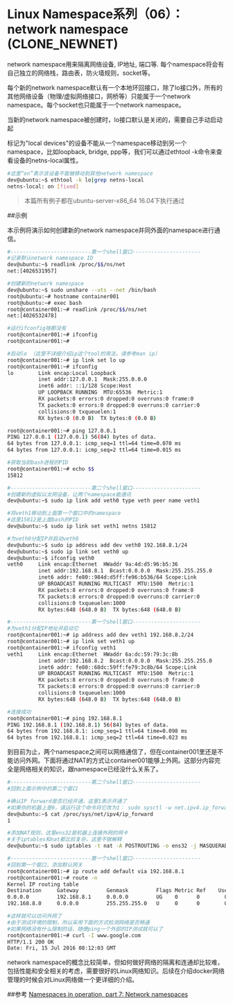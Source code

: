 # Linux Namespace系列（06）：network namespace (CLONE_NEWNET)

network namespace用来隔离网络设备, IP地址, 端口等. 每个namespace将会有自己独立的网络栈，路由表，防火墙规则，socket等。

每个新的network namespace默认有一个本地环回接口，除了lo接口外，所有的其他网络设备（物理/虚拟网络接口，网桥等）只能属于一个network namespace。每个socket也只能属于一个network namespace。     

当新的network namespace被创建时，lo接口默认是关闭的，需要自己手动启动起

标记为"local devices"的设备不能从一个namespace移动到另一个namespace，比如loopback, bridge, ppp等，我们可以通过ethtool -k命令来查看设备的netns-local属性。
```bash
#这里“on”表示该设备不能被移动到其他network namespace
dev@ubuntu:~$ ethtool -k lo|grep netns-local
netns-local: on [fixed]
```

>本篇所有例子都在ubuntu-server-x86_64 16.04下执行通过

##示例

本示例将演示如何创建新的network namespace并同外面的namespace进行通信。

```bash
#--------------------------第一个shell窗口----------------------
#记录默认network namespace ID
dev@ubuntu:~$ readlink /proc/$$/ns/net
net:[4026531957]

#创建新的network namespace
dev@ubuntu:~$ sudo unshare --uts --net /bin/bash
root@ubuntu:~# hostname container001
root@ubuntu:~# exec bash
root@container001:~# readlink /proc/$$/ns/net
net:[4026532478]

#运行ifconfig啥都没有
root@container001:~# ifconfig
root@container001:~#

#启动lo （这里不详细介绍ip这个tool的用法，请参考man ip）
root@container001:~# ip link set lo up
root@container001:~# ifconfig
lo        Link encap:Local Loopback
          inet addr:127.0.0.1  Mask:255.0.0.0
          inet6 addr: ::1/128 Scope:Host
          UP LOOPBACK RUNNING  MTU:65536  Metric:1
          RX packets:0 errors:0 dropped:0 overruns:0 frame:0
          TX packets:0 errors:0 dropped:0 overruns:0 carrier:0
          collisions:0 txqueuelen:1
          RX bytes:0 (0.0 B)  TX bytes:0 (0.0 B)

root@container001:~# ping 127.0.0.1
PING 127.0.0.1 (127.0.0.1) 56(84) bytes of data.
64 bytes from 127.0.0.1: icmp_seq=1 ttl=64 time=0.070 ms
64 bytes from 127.0.0.1: icmp_seq=2 ttl=64 time=0.015 ms

#获取当前bash进程的PID
root@container001:~# echo $$
15812

#--------------------------第二个shell窗口----------------------
#创建新的虚拟以太网设备，让两个namespace能通讯
dev@ubuntu:~$ sudo ip link add veth0 type veth peer name veth1

#将veth1移动到上面第一个窗口中的namespace
#这里15812是上面bash的PID
dev@ubuntu:~$ sudo ip link set veth1 netns 15812

#为veth0分配IP并启动veth0
dev@ubuntu:~$ sudo ip address add dev veth0 192.168.8.1/24
dev@ubuntu:~$ sudo ip link set veth0 up
dev@ubuntu:~$ ifconfig veth0
veth0     Link encap:Ethernet  HWaddr 9a:4d:d5:96:b5:36
          inet addr:192.168.8.1  Bcast:0.0.0.0  Mask:255.255.255.0
          inet6 addr: fe80::984d:d5ff:fe96:b536/64 Scope:Link
          UP BROADCAST RUNNING MULTICAST  MTU:1500  Metric:1
          RX packets:8 errors:0 dropped:0 overruns:0 frame:0
          TX packets:8 errors:0 dropped:0 overruns:0 carrier:0
          collisions:0 txqueuelen:1000
          RX bytes:648 (648.0 B)  TX bytes:648 (648.0 B)

#--------------------------第一个shell窗口----------------------
#为veth1分配IP地址并启动它
root@container001:~# ip address add dev veth1 192.168.8.2/24
root@container001:~# ip link set veth1 up
root@container001:~# ifconfig veth1
veth1     Link encap:Ethernet  HWaddr 6a:dc:59:79:3c:8b
          inet addr:192.168.8.2  Bcast:0.0.0.0  Mask:255.255.255.0
          inet6 addr: fe80::68dc:59ff:fe79:3c8b/64 Scope:Link
          UP BROADCAST RUNNING MULTICAST  MTU:1500  Metric:1
          RX packets:8 errors:0 dropped:0 overruns:0 frame:0
          TX packets:8 errors:0 dropped:0 overruns:0 carrier:0
          collisions:0 txqueuelen:1000
          RX bytes:648 (648.0 B)  TX bytes:648 (648.0 B)

#连接成功
root@container001:~# ping 192.168.8.1
PING 192.168.8.1 (192.168.8.1) 56(84) bytes of data.
64 bytes from 192.168.8.1: icmp_seq=1 ttl=64 time=0.098 ms
64 bytes from 192.168.8.1: icmp_seq=2 ttl=64 time=0.023 ms
```

到目前为止，两个namespace之间可以网络通信了，但在container001里还是不能访问外网。下面将通过NAT的方式让container001能够上外网。这部分内容完全是网络相关的知识，跟namespace已经没什么关系了。

```bash
#--------------------------第二个shell窗口----------------------
#回到上面示例中的第二个窗口

#确认IP forward是否已经开通，这里1表示开通了
#如果你的机器上是0，请运行这个命令将它改为1： sudo sysctl -w net.ipv4.ip_forward=1
dev@ubuntu:~$ cat /proc/sys/net/ipv4/ip_forward
1

#添加NAT规则，这里ens32是机器上连接外网的网卡
#关于iptables和nat都比较复杂，这里不做解释
dev@ubuntu:~$ sudo iptables -t nat -A POSTROUTING -o ens32 -j MASQUERADE

#--------------------------第一个shell窗口----------------------
#回到第一个窗口，添加默认网关
root@container001:~# ip route add default via 192.168.8.1
root@container001:~# route -n
Kernel IP routing table
Destination     Gateway         Genmask         Flags Metric Ref    Use Iface
0.0.0.0         192.168.8.1     0.0.0.0         UG    0      0        0 veth1
192.168.8.0     0.0.0.0         255.255.255.0   U     0      0        0 veth1

#这样就可以访问外网了
#由于测试环境的限制，所以采用下面的方式检测网络是否畅通
#如果网络没有什么限制的话，随便ping一个外部的IP测试就可以了
root@container001:~# curl -I www.google.com
HTTP/1.1 200 OK
Date: Fri, 15 Jul 2016 08:12:03 GMT

```

network namespace的概念比较简单，但如何做好网络的隔离和连通却比较难，包括性能和安全相关的考虑，需要很好的Linux网络知识。后续在介绍docker网络管理的时候会对Linux网络做一个更详细的介绍。

##参考
[Namespaces in operation, part 7: Network namespaces](https://lwn.net/Articles/580893/)